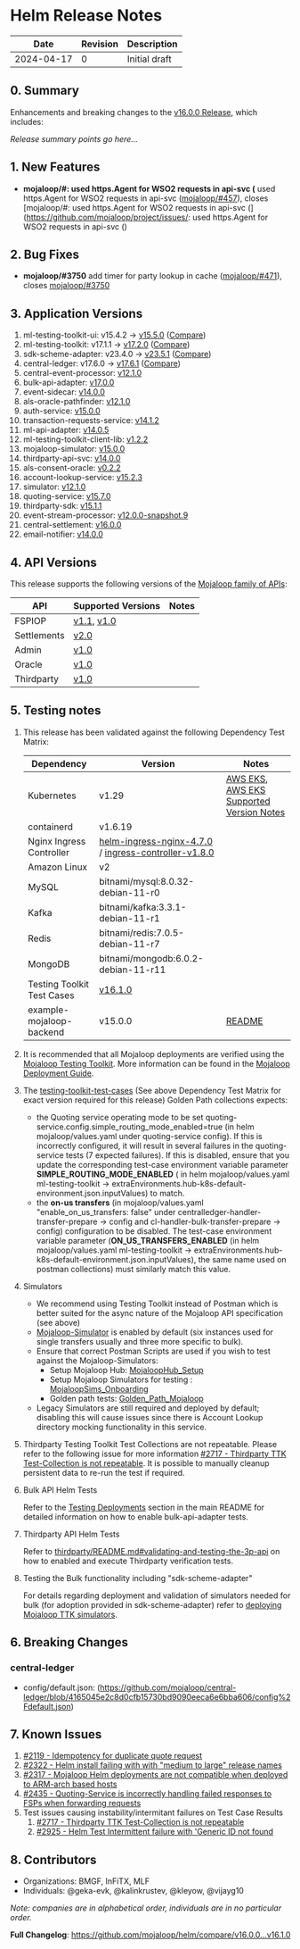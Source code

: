 # Helm Release Notes

Date | Revision | Description
---------|----------|---------
2024-04-17 | 0 | Initial draft

## 0. Summary

Enhancements and breaking changes to the [v16.0.0 Release](https://github.com/mojaloop/helm/blob/main/.changelog/release-v16.0.0.md), which includes:

_Release summary points go here..._

## 1. New Features
* **mojaloop/#: used https.Agent for WSO2 requests in api-svc (** used https.Agent for WSO2 requests in api-svc ([mojaloop/#457](https://github.com/mojaloop/sdk-scheme-adapter/pull/457)), closes [mojaloop/#: used https.Agent for WSO2 requests in api-svc (](https://github.com/mojaloop/project/issues/: used https.Agent for WSO2 requests in api-svc ()

## 2. Bug Fixes
* **mojaloop/#3750** add timer for party lookup in cache ([mojaloop/#471](https://github.com/mojaloop/sdk-scheme-adapter/pull/471)), closes [mojaloop/#3750](https://github.com/mojaloop/project/issues/3750)

## 3. Application Versions

1. ml-testing-toolkit-ui: v15.4.2 ->                     [v15.5.0](https://github.com/mojaloop/ml-testing-toolkit-ui/releases/v15.5.0)                     ([Compare](https://github.com/mojaloop/ml-testing-toolkit-ui/compare/v15.4.2...v15.5.0))
2. ml-testing-toolkit: v17.1.1 ->                     [v17.2.0](https://github.com/mojaloop/ml-testing-toolkit/releases/v17.2.0)                     ([Compare](https://github.com/mojaloop/ml-testing-toolkit/compare/v17.1.1...v17.2.0))
3. sdk-scheme-adapter: v23.4.0 ->                     [v23.5.1](https://github.com/mojaloop/sdk-scheme-adapter/releases/v23.5.1)                     ([Compare](https://github.com/mojaloop/sdk-scheme-adapter/compare/v23.4.0...v23.5.1))
4. central-ledger: v17.6.0 ->                     [v17.6.1](https://github.com/mojaloop/central-ledger/releases/v17.6.1)                     ([Compare](https://github.com/mojaloop/central-ledger/compare/v17.6.0...v17.6.1))
5. central-event-processor: [v12.1.0](https://github.com/mojaloop/central-event-processor/releases/v12.1.0)
6. bulk-api-adapter: [v17.0.0](https://github.com/mojaloop/bulk-api-adapter/releases/v17.0.0)
7. event-sidecar: [v14.0.0](https://github.com/mojaloop/event-sidecar/releases/v14.0.0)
8. als-oracle-pathfinder: [v12.1.0](https://github.com/mojaloop/als-oracle-pathfinder/releases/v12.1.0)
9. auth-service: [v15.0.0](https://github.com/mojaloop/auth-service/releases/v15.0.0)
10. transaction-requests-service: [v14.1.2](https://github.com/mojaloop/transaction-requests-service/releases/v14.1.2)
11. ml-api-adapter: [v14.0.5](https://github.com/mojaloop/ml-api-adapter/releases/v14.0.5)
12. ml-testing-toolkit-client-lib: [v1.2.2](https://github.com/mojaloop/ml-testing-toolkit-client-lib/releases/v1.2.2)
13. mojaloop-simulator: [v15.0.0](https://github.com/mojaloop/mojaloop-simulator/releases/v15.0.0)
14. thirdparty-api-svc: [v14.0.0](https://github.com/mojaloop/thirdparty-api-svc/releases/v14.0.0)
15. als-consent-oracle: [v0.2.2](https://github.com/mojaloop/als-consent-oracle/releases/v0.2.2)
16. account-lookup-service: [v15.2.3](https://github.com/mojaloop/account-lookup-service/releases/v15.2.3)
17. simulator: [v12.1.0](https://github.com/mojaloop/simulator/releases/v12.1.0)
18. quoting-service: [v15.7.0](https://github.com/mojaloop/quoting-service/releases/v15.7.0)
19. thirdparty-sdk: [v15.1.1](https://github.com/mojaloop/thirdparty-sdk/releases/v15.1.1)
20. event-stream-processor: [v12.0.0-snapshot.9](https://github.com/mojaloop/event-stream-processor/releases/v12.0.0-snapshot.9)
21. central-settlement: [v16.0.0](https://github.com/mojaloop/central-settlement/releases/v16.0.0)
22. email-notifier: [v14.0.0](https://github.com/mojaloop/email-notifier/releases/v14.0.0)

## 4. API Versions

This release supports the following versions of the [Mojaloop family of APIs](https://docs.mojaloop.io/api):

| API         | Supported Versions                                                                                                                                    | Notes |
| ----------- | ------------------------------------------------------------------------------------------------------------------------------------------ | ----- |
| FSPIOP      | [v1.1](https://docs.mojaloop.io/api/fspiop/v1.1/api-definition.html), [v1.0](https://docs.mojaloop.io/api/fspiop/v1.0/api-definition.html) |       |
| Settlements | [v2.0](https://docs.mojaloop.io/api/settlement)                                                                                            |       |
| Admin       | [v1.0](https://docs.mojaloop.io/api/administration/central-ledger-api.html)                                                                |       |
| Oracle      | [v1.0](https://docs.mojaloop.io/legacy/api/als-oracle-api-specification.html)                                                              |       |
| Thirdparty  | [v1.0](https://docs.mojaloop.io/api/thirdparty)                                                                                            |       |

## 5. Testing notes

1. This release has been validated against the following Dependency Test Matrix:

    | Dependency | Version |  Notes   |
    | ---------- | ------- | --- |
    | Kubernetes | v1.29 | [AWS EKS](https://aws.amazon.com/eks/), [AWS EKS Supported Version Notes](https://docs.aws.amazon.com/eks/latest/userguide/kubernetes-versions.html)  |
    | containerd  |  v1.6.19  |  |
    | Nginx Ingress Controller | [helm-ingress-nginx-4.7.0](https://github.com/kubernetes/ingress-nginx/releases/tag/helm-chart-4.7.0) / [ingress-controller-v1.8.0](https://github.com/kubernetes/ingress-nginx/releases/tag/controller-v1.8.0) |     |
    |  Amazon Linux   |  v2   |     |
    |  MySQL   |  bitnami/mysql:8.0.32-debian-11-r0   |     |
    |  Kafka   |  bitnami/kafka:3.3.1-debian-11-r1   |     |
    |  Redis   |  bitnami/redis:7.0.5-debian-11-r7   |     |
    |  MongoDB   |  bitnami/mongodb:6.0.2-debian-11-r11   |     |
    |  Testing Toolkit Test Cases   |  [v16.1.0](https://github.com/mojaloop/testing-toolkit-test-cases/releases/tag/v16.1.0)   |     |
    |  example-mojaloop-backend   |  v15.0.0   |  [README](https://github.com/mojaloop/helm/blob/main/example-mojaloop-backend/README.md)   |

2. It is recommended that all Mojaloop deployments are verified using the [Mojaloop Testing Toolkit](https://docs.mojaloop.io/documentation/mojaloop-technical-overview/ml-testing-toolkit/). More information can be found in the [Mojaloop Deployment Guide](https://docs.mojaloop.io/documentation/deployment-guide).

3. The [testing-toolkit-test-cases](https://github.com/mojaloop/testing-toolkit-test-cases/releases) (See above Dependency Test Matrix for exact version required for this release) Golden Path collections expects:
    - the Quoting service operating mode to be set quoting-service.config.simple_routing_mode_enabled=true (in helm mojaloop/values.yaml under quoting-service config). If this is incorrectly configured, it will result in several failures in the quoting-service tests (7 expected failures). If this is disabled, ensure that you update the corresponding test-case environment variable parameter **SIMPLE_ROUTING_MODE_ENABLED** ( in helm mojaloop/values.yaml ml-testing-toolkit -> extraEnvironments.hub-k8s-default-environment.json.inputValues) to match.
    - the **on-us transfers** (in mojaloop/values.yaml "enable_on_us_transfers: false" under centralledger-handler-transfer-prepare -> config and  cl-handler-bulk-transfer-prepare -> config) configuration to be disabled. The test-case environment variable parameter (**ON_US_TRANSFERS_ENABLED** (in helm mojaloop/values.yaml ml-testing-toolkit -> extraEnvironments.hub-k8s-default-environment.json.inputValues), the same name used on postman collections) must similarly match this value.

4. Simulators
    - We recommend using Testing Toolkit instead of Postman which is better suited for the async nature of the Mojaloop API specification (see above)
    - [Mojaloop-Simulator](https://github.com/mojaloop/mojaloop-simulator) is enabled by default (six instances used for single transfers usually and three more specific to bulk).
    - Ensure that correct Postman Scripts are used if you wish to test against the Mojaloop-Simulators:
        - Setup Mojaloop Hub: [MojaloopHub_Setup](https://github.com/mojaloop/postman/blob/v12.0.0/MojaloopHub_Setup.postman_collection.json)
        - Setup Mojaloop Simulators for testing : [MojaloopSims_Onboarding](https://github.com/mojaloop/postman/blob/v12.0.0/MojaloopSims_Onboarding.postman_collection.json)
        - Golden path tests: [Golden_Path_Mojaloop](https://github.com/mojaloop/postman/blob/v12.0.0/Golden_Path_Mojaloop.postman_collection.json)
    - Legacy Simulators are still required and deployed by default; disabling this will cause issues since there is Account Lookup directory mocking functionality in this service.

5. Thirdparty Testing Toolkit Test Collections are not repeatable. Please refer to the following issue for more information [#2717 - Thirdparty TTK Test-Collection is not repeatable](https://github.com/mojaloop/project/issues/2717). It is possible to manually cleanup persistent data to re-run the test if required.

6. Bulk API Helm Tests

    Refer to the [Testing Deployments](https://github.com/mojaloop/helm/blob/main/README.md#testing-deployments) section in the main README for detailed information on how to enable bulk-api-adapter tests.

7. Thirdparty API Helm Tests

    Refer to [thirdparty/README.md#validating-and-testing-the-3p-api](https://github.com/mojaloop/helm/blob/main/thirdparty/README.md#validating-and-testing-the-3p-api) on how to enabled and execute Thirdparty verification tests.

8. Testing the Bulk functionality including "sdk-scheme-adapter"

    For details regarding deployment and validation of simulators needed for bulk (for adoption provided in sdk-scheme-adapter) refer to [deploying Mojaloop TTK simulators](https://github.com/mojaloop/helm/blob/main/mojaloop-ttk-simulators/README.md).

## 6. Breaking Changes


### central-ledger
  * config/default.json: (https://github.com/mojaloop/central-ledger/blob/4165045e2c8d0cfb15730bd9090eeca6e6bba606/config%2Fdefault.json)

## 7. Known Issues

1. [#2119 - Idempotency for duplicate quote request](https://github.com/mojaloop/project/issues/2119)
2. [#2322 - Helm install failing with with "medium to large" release names](https://github.com/mojaloop/project/issues/2322)
3. [#2317 - Mojaloop Helm deployments are not compatible when deployed to ARM-arch based hosts](https://github.com/mojaloop/project/issues/2317)
4. [#2435 - Quoting-Service is incorrectly handling failed responses to FSPs when forwarding requests](https://github.com/mojaloop/project/issues/2435)
5. Test issues causing instability/intermitant failures on Test Case Results
    1. [#2717 - Thirdparty TTK Test-Collection is not repeatable](https://github.com/mojaloop/project/issues/2717)
    2. [#2925 - Helm Test Intermittent failure with 'Generic ID not found](https://github.com/mojaloop/project/issues/2925)

## 8. Contributors

- Organizations: BMGF, InFiTX, MLF
- Individuals: @geka-evk, @kalinkrustev, @kleyow, @vijayg10

*Note: companies are in alphabetical order, individuals are in no particular order.*

**Full Changelog**: https://github.com/mojaloop/helm/compare/v16.0.0...v16.1.0
